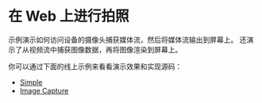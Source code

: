 # 在 Web 上进行拍照

示例演示如何访问设备的摄像头捕获媒体流，然后将媒体流输出到屏幕上。
还演示了从视频流中捕获图像数据，再将图像渲染到屏幕上。

你可以通过下面的线上示例来看看演示效果和实现源码：

- [Simple](https://codesandbox.io/s/github/alvinhui/100-Days-Of-WebMedia/tree/main/01_capture/01_simple)
- [Image Capture](https://codesandbox.io/s/github/alvinhui/100-Days-Of-WebMedia/tree/main/01_capture/02_imageCapture)